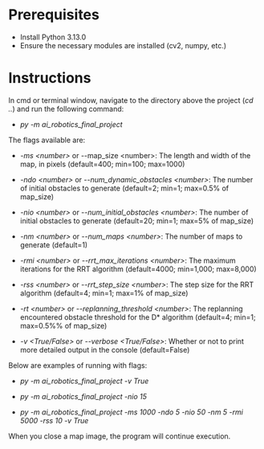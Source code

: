 # Prerequisites

- Install Python 3.13.0
- Ensure the necessary modules are installed (cv2, numpy, etc.)

# Instructions

In cmd or terminal window, navigate to the directory above the project (_cd .._)
and run the following command:

- _py -m ai_robotics_final_project_

The flags available are:

- _-ms \<number\>_ or --map_size \<number\>: The length and width of the map, in pixels (default=400; min=100; max=1000)

- _-ndo \<number\>_ or _--num_dynamic_obstacles \<number\>_: The number of initial obstacles to generate (default=2; min=1; max=0.5% of map_size)

- _-nio \<number\>_ or _--num_initial_obstacles \<number\>_: The number of initial obstacles to generate (default=20; min=1; max=5% of map_size)

- _-nm \<number\>_ or _--num_maps \<number\>_: The number of maps to generate (default=1)

- _-rmi \<number\>_ or _--rrt_max_iterations \<number\>_: The maximum iterations for the RRT algorithm (default=4000; min=1,000; max=8,000)

- _-rss \<number\>_ or _--rrt_step_size \<number\>_: The step size for the RRT algorithm (default=4; min=1; max=1% of map_size)

- _-rt \<number\>_ or _--replanning_threshold \<number\>_: The replanning encountered obstacle threshold for the D* algorithm (default=4; min=1; max=0.5%% of map_size)

- _-v \<True/False\>_ or _--verbose \<True/False\>_: Whether or not to print more detailed output in the console (default=False)

Below are examples of running with flags:

- _py -m ai_robotics_final_project -v True_

- _py -m ai_robotics_final_project -nio 15_

- _py -m ai_robotics_final_project -ms 1000 -ndo 5 -nio 50 -nm 5 -rmi 5000 -rss 10 -v True_

When you close a map image, the program will continue execution.
